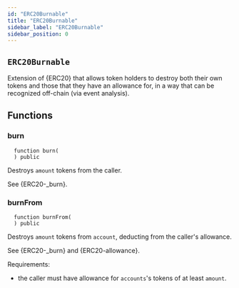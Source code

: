 ```yaml
---
id: "ERC20Burnable"
title: "ERC20Burnable"
sidebar_label: "ERC20Burnable"
sidebar_position: 0
---
```

[AppFacet]: ../../../../../AppFacet.md#AppFacet
[AppFacet-onlyApp--]: ../../../../../AppFacet.md#AppFacet-onlyApp--
[AppFacet-getSuperpro--]: ../../../../../AppFacet.md#AppFacet-getSuperpro--
[AppFacet-getToken--]: ../../../../../AppFacet.md#AppFacet-getToken--
[AppFacet-getStaking--]: ../../../../../AppFacet.md#AppFacet-getStaking--
[AppFacet-getProviders--]: ../../../../../AppFacet.md#AppFacet-getProviders--
[AppFacet-getProvidersOffers--]: ../../../../../AppFacet.md#AppFacet-getProvidersOffers--
[AppFacet-getOffers--]: ../../../../../AppFacet.md#AppFacet-getOffers--
[AppFacet-getOrders--]: ../../../../../AppFacet.md#AppFacet-getOrders--
[Marks]: ../../../../../Marks.md#Marks
[Marks-getProviderMarks-address-]: ../../../../../Marks.md#Marks-getProviderMarks-address-
[Marks-getOrderMark-uint256-]: ../../../../../Marks.md#Marks-getOrderMark-uint256-
[Marks-setOrderMark-uint256-enum-Mark-]: ../../../../../Marks.md#Marks-setOrderMark-uint256-enum-Mark-
[Offers]: ../../../../../Offers.md#Offers
[Offers-onlyProviderActionAccount-uint256-]: ../../../../../Offers.md#Offers-onlyProviderActionAccount-uint256-
[Offers-notBlocked-uint256-]: ../../../../../Offers.md#Offers-notBlocked-uint256-
[Offers-isOfferEnabled-uint256-]: ../../../../../Offers.md#Offers-isOfferEnabled-uint256-
[Offers-isOfferCancelable-uint256-]: ../../../../../Offers.md#Offers-isOfferCancelable-uint256-
[Offers-isOfferAllowedForConsumer-uint256-address-]: ../../../../../Offers.md#Offers-isOfferAllowedForConsumer-uint256-address-
[Offers-isOfferRestrictionsPermitOtherOffer-uint256-uint256-]: ../../../../../Offers.md#Offers-isOfferRestrictionsPermitOtherOffer-uint256-uint256-
[Offers-isOfferRestrictedByOfferType-uint256-enum-OfferType-]: ../../../../../Offers.md#Offers-isOfferRestrictedByOfferType-uint256-enum-OfferType-
[Offers-getOffersCount--]: ../../../../../Offers.md#Offers-getOffersCount--
[Offers-getOfferType-uint256-]: ../../../../../Offers.md#Offers-getOfferType-uint256-
[Offers-getOfferGroup-uint256-]: ../../../../../Offers.md#Offers-getOfferGroup-uint256-
[Offers-getOfferOrigins-uint256-]: ../../../../../Offers.md#Offers-getOfferOrigins-uint256-
[Offers-getOfferProviderAuthority-uint256-]: ../../../../../Offers.md#Offers-getOfferProviderAuthority-uint256-
[Offers-getOfferDisabledAfter-uint256-]: ../../../../../Offers.md#Offers-getOfferDisabledAfter-uint256-
[Offers-getOfferHoldDeposit-uint256-]: ../../../../../Offers.md#Offers-getOfferHoldDeposit-uint256-
[Offers-getOfferClosingPrice-uint256-uint256-uint256-]: ../../../../../Offers.md#Offers-getOfferClosingPrice-uint256-uint256-uint256-
[Offers-getTeeOfferLastTcbReward-uint256-]: ../../../../../Offers.md#Offers-getTeeOfferLastTcbReward-uint256-
[Offers-getTeeOfferViolationRate-uint256-]: ../../../../../Offers.md#Offers-getTeeOfferViolationRate-uint256-
[Offers-getValueOffer-uint256-]: ../../../../../Offers.md#Offers-getValueOffer-uint256-
[Offers-getTeeOffer-uint256-]: ../../../../../Offers.md#Offers-getTeeOffer-uint256-
[Offers-setOfferName-uint256-string-]: ../../../../../Offers.md#Offers-setOfferName-uint256-string-
[Offers-setOfferPublicKey-uint256-string-]: ../../../../../Offers.md#Offers-setOfferPublicKey-uint256-string-
[Offers-setOfferDescription-uint256-string-]: ../../../../../Offers.md#Offers-setOfferDescription-uint256-string-
[Offers-setTeeOfferTlb-uint256-string-]: ../../../../../Offers.md#Offers-setTeeOfferTlb-uint256-string-
[Offers-createValueOffer-address-struct-ValueOfferInfo-bytes32-]: ../../../../../Offers.md#Offers-createValueOffer-address-struct-ValueOfferInfo-bytes32-
[Offers-createTeeOffer-address-struct-TeeOfferInfo-bytes32-]: ../../../../../Offers.md#Offers-createTeeOffer-address-struct-TeeOfferInfo-bytes32-
[Offers-enableOffer-uint256-]: ../../../../../Offers.md#Offers-enableOffer-uint256-
[Offers-disableOffer-uint256-]: ../../../../../Offers.md#Offers-disableOffer-uint256-
[Offers-incrTeeOfferViolationRate-uint256-]: ../../../../../Offers.md#Offers-incrTeeOfferViolationRate-uint256-
[Offers-OfferCreated-address-bytes32-uint256-]: ../../../../../Offers.md#Offers-OfferCreated-address-bytes32-uint256-
[Offers-TeeOfferCreated-address-bytes32-uint256-]: ../../../../../Offers.md#Offers-TeeOfferCreated-address-bytes32-uint256-
[Offers-OfferEnabled-address-uint256-enum-OfferType-]: ../../../../../Offers.md#Offers-OfferEnabled-address-uint256-enum-OfferType-
[Offers-OfferDisabled-address-uint256-enum-OfferType-]: ../../../../../Offers.md#Offers-OfferDisabled-address-uint256-enum-OfferType-
[Offers-TeeOfferViolationRateChanged-address-uint256-uint256-]: ../../../../../Offers.md#Offers-TeeOfferViolationRateChanged-address-uint256-uint256-
[Orders]: ../../../../../Orders.md#Orders
[Orders-onlyProviderActionAccount-uint256-]: ../../../../../Orders.md#Orders-onlyProviderActionAccount-uint256-
[Orders-onlyConsumer-uint256-]: ../../../../../Orders.md#Orders-onlyConsumer-uint256-
[Orders-isOrderValid-uint256-]: ../../../../../Orders.md#Orders-isOrderValid-uint256-
[Orders-isOrderStarted-uint256-]: ../../../../../Orders.md#Orders-isOrderStarted-uint256-
[Orders-isOrderCompleted-uint256-]: ../../../../../Orders.md#Orders-isOrderCompleted-uint256-
[Orders-getOrdersCount--]: ../../../../../Orders.md#Orders-getOrdersCount--
[Orders-getOrderHoldDeposit-uint256-]: ../../../../../Orders.md#Orders-getOrderHoldDeposit-uint256-
[Orders-getOrderPrice-uint256-]: ../../../../../Orders.md#Orders-getOrderPrice-uint256-
[Orders-getOrderOrigins-uint256-]: ../../../../../Orders.md#Orders-getOrderOrigins-uint256-
[Orders-getOrderProfitWithdrawn-uint256-]: ../../../../../Orders.md#Orders-getOrderProfitWithdrawn-uint256-
[Orders-getOrderChangeWithdrawn-uint256-]: ../../../../../Orders.md#Orders-getOrderChangeWithdrawn-uint256-
[Orders-getOrderParentOrder-uint256-]: ../../../../../Orders.md#Orders-getOrderParentOrder-uint256-
[Orders-getOrder-uint256-]: ../../../../../Orders.md#Orders-getOrder-uint256-
[Orders-getOrderSubOrders-uint256-]: ../../../../../Orders.md#Orders-getOrderSubOrders-uint256-
[Orders-getAwaitingPayment-uint256-]: ../../../../../Orders.md#Orders-getAwaitingPayment-uint256-
[Orders-getDepositSpent-uint256-]: ../../../../../Orders.md#Orders-getDepositSpent-uint256-
[Orders-setAwaitingPayment-uint256-bool-]: ../../../../../Orders.md#Orders-setAwaitingPayment-uint256-bool-
[Orders-setDepositSpent-uint256-uint256-]: ../../../../../Orders.md#Orders-setDepositSpent-uint256-uint256-
[Orders-createOrder-struct-OrderInfo-uint256-bool-bytes32-]: ../../../../../Orders.md#Orders-createOrder-struct-OrderInfo-uint256-bool-bytes32-
[Orders-startOrder-uint256-]: ../../../../../Orders.md#Orders-startOrder-uint256-
[Orders-completeOrder-uint256-enum-OrderStatus-string-]: ../../../../../Orders.md#Orders-completeOrder-uint256-enum-OrderStatus-string-
[Orders-updateOrderPrice-uint256-uint256-]: ../../../../../Orders.md#Orders-updateOrderPrice-uint256-uint256-
[Orders-processOrder-uint256-]: ../../../../../Orders.md#Orders-processOrder-uint256-
[Orders-updateOrderResult-uint256-string-]: ../../../../../Orders.md#Orders-updateOrderResult-uint256-string-
[Orders-cancelOrder-uint256-]: ../../../../../Orders.md#Orders-cancelOrder-uint256-
[Orders-createSubOrder-uint256-struct-OrderInfo-struct-SubOrderParams-]: ../../../../../Orders.md#Orders-createSubOrder-uint256-struct-OrderInfo-struct-SubOrderParams-
[Orders-refillOrder-uint256-uint256-]: ../../../../../Orders.md#Orders-refillOrder-uint256-uint256-
[Orders-withdrawChange-uint256-]: ../../../../../Orders.md#Orders-withdrawChange-uint256-
[Orders-withdrawProfit-uint256-]: ../../../../../Orders.md#Orders-withdrawProfit-uint256-
[Orders-OrderCreated-address-bytes32-uint256-uint256-]: ../../../../../Orders.md#Orders-OrderCreated-address-bytes32-uint256-uint256-
[Orders-OrderStatusUpdated-uint256-enum-OrderStatus-]: ../../../../../Orders.md#Orders-OrderStatusUpdated-uint256-enum-OrderStatus-
[Orders-OrderPriceUpdated-uint256-uint256-]: ../../../../../Orders.md#Orders-OrderPriceUpdated-uint256-uint256-
[Orders-SubOrderCreated-address-bytes32-uint256-uint256-uint256-]: ../../../../../Orders.md#Orders-SubOrderCreated-address-bytes32-uint256-uint256-uint256-
[Orders-OrderStarted-address-uint256-]: ../../../../../Orders.md#Orders-OrderStarted-address-uint256-
[Orders-OrderDepositRefilled-address-uint256-uint256-]: ../../../../../Orders.md#Orders-OrderDepositRefilled-address-uint256-uint256-
[Orders-OrderChangedWithdrawn-address-uint256-uint256-]: ../../../../../Orders.md#Orders-OrderChangedWithdrawn-address-uint256-uint256-
[Orders-OrderProfitWithdrawn-address-uint256-uint256-]: ../../../../../Orders.md#Orders-OrderProfitWithdrawn-address-uint256-uint256-
[Orders-OrderAwaitingPaymentChanged-address-uint256-bool-]: ../../../../../Orders.md#Orders-OrderAwaitingPaymentChanged-address-uint256-bool-
[Orders-OrderEncryptedResultUpdated-address-uint256-string-]: ../../../../../Orders.md#Orders-OrderEncryptedResultUpdated-address-uint256-string-
[Orders-OrderDepositSpentChanged-address-uint256-uint256-]: ../../../../../Orders.md#Orders-OrderDepositSpentChanged-address-uint256-uint256-
[Providers]: ../../../../../Providers.md#Providers
[Providers-onlyRegistered--]: ../../../../../Providers.md#Providers-onlyRegistered--
[Providers-onlyNotRegistered--]: ../../../../../Providers.md#Providers-onlyNotRegistered--
[Providers-_providerPointer-address-]: ../../../../../Providers.md#Providers-_providerPointer-address-
[Providers-isProviderRegistered-address-]: ../../../../../Providers.md#Providers-isProviderRegistered-address-
[Providers-getProvidersCount--]: ../../../../../Providers.md#Providers-getProvidersCount--
[Providers-getProviderActionAccount-address-]: ../../../../../Providers.md#Providers-getProviderActionAccount-address-
[Providers-getProviderTokenReceiver-address-]: ../../../../../Providers.md#Providers-getProviderTokenReceiver-address-
[Providers-getProviderInfo-address-]: ../../../../../Providers.md#Providers-getProviderInfo-address-
[Providers-getProviderOrigins-address-]: ../../../../../Providers.md#Providers-getProviderOrigins-address-
[Providers-getProviderViolationRate-address-]: ../../../../../Providers.md#Providers-getProviderViolationRate-address-
[Providers-getProviderSecurityDeposit-address-]: ../../../../../Providers.md#Providers-getProviderSecurityDeposit-address-
[Providers-getProvidersAuths--]: ../../../../../Providers.md#Providers-getProvidersAuths--
[Providers-registerProvider-struct-ProviderInfo-]: ../../../../../Providers.md#Providers-registerProvider-struct-ProviderInfo-
[Providers-modifyProvider-struct-ProviderInfo-]: ../../../../../Providers.md#Providers-modifyProvider-struct-ProviderInfo-
[Providers-refillProviderSecurityDepo-uint256-]: ../../../../../Providers.md#Providers-refillProviderSecurityDepo-uint256-
[Providers-returnProviderSecurityDepo-uint256-]: ../../../../../Providers.md#Providers-returnProviderSecurityDepo-uint256-
[Providers-incrProviderViolationRate-address-]: ../../../../../Providers.md#Providers-incrProviderViolationRate-address-
[Providers-chargePenalty-uint256-uint256-]: ../../../../../Providers.md#Providers-chargePenalty-uint256-uint256-
[Providers-ProviderRegistered-address-]: ../../../../../Providers.md#Providers-ProviderRegistered-address-
[Providers-ProviderModified-address-]: ../../../../../Providers.md#Providers-ProviderModified-address-
[Providers-ProviderViolationRateIncremented-address-uint256-]: ../../../../../Providers.md#Providers-ProviderViolationRateIncremented-address-uint256-
[Providers-ProviderSecurityDepoRefilled-address-uint256-]: ../../../../../Providers.md#Providers-ProviderSecurityDepoRefilled-address-uint256-
[Providers-ProviderSecurityDepoUnlocked-address-uint256-]: ../../../../../Providers.md#Providers-ProviderSecurityDepoUnlocked-address-uint256-
[Providers-ProviderPenalty-address-uint256-]: ../../../../../Providers.md#Providers-ProviderPenalty-address-uint256-
[ProvidersOffers]: ../../../../../ProvidersOffers.md#ProvidersOffers
[ProvidersOffers-_pointer-address-]: ../../../../../ProvidersOffers.md#ProvidersOffers-_pointer-address-
[ProvidersOffers-isProviderHasEnabledOffers-address-]: ../../../../../ProvidersOffers.md#ProvidersOffers-isProviderHasEnabledOffers-address-
[ProvidersOffers-isProviderHasEnoughSecurityDeposit-address-]: ../../../../../ProvidersOffers.md#ProvidersOffers-isProviderHasEnoughSecurityDeposit-address-
[ProvidersOffers-getProviderOffersState-address-]: ../../../../../ProvidersOffers.md#ProvidersOffers-getProviderOffersState-address-
[ProvidersOffers-getProviderRequiredSecDepo-address-uint256-]: ../../../../../ProvidersOffers.md#ProvidersOffers-getProviderRequiredSecDepo-address-uint256-
[ProvidersOffers-getProviderRecentlyEnabledValueOffersCount-address-]: ../../../../../ProvidersOffers.md#ProvidersOffers-getProviderRecentlyEnabledValueOffersCount-address-
[ProvidersOffers-getProviderRecentlyEnabledTeeOffersCount-address-]: ../../../../../ProvidersOffers.md#ProvidersOffers-getProviderRecentlyEnabledTeeOffersCount-address-
[ProvidersOffers-getProviderValueOffers-address-]: ../../../../../ProvidersOffers.md#ProvidersOffers-getProviderValueOffers-address-
[ProvidersOffers-getProviderTeeOffers-address-]: ../../../../../ProvidersOffers.md#ProvidersOffers-getProviderTeeOffers-address-
[ProvidersOffers-gcProviderOffers-address-]: ../../../../../ProvidersOffers.md#ProvidersOffers-gcProviderOffers-address-
[ProvidersOffers-addProviderOffer-address-uint256-enum-OfferType-]: ../../../../../ProvidersOffers.md#ProvidersOffers-addProviderOffer-address-uint256-enum-OfferType-
[ProvidersOffers-setProviderOfferState-address-uint256-enum-OfferType-bool-uint256-]: ../../../../../ProvidersOffers.md#ProvidersOffers-setProviderOfferState-address-uint256-enum-OfferType-bool-uint256-
[Staking]: ../../../../../Staking.md#Staking
[Staking-getStakeInfo-address-]: ../../../../../Staking.md#Staking-getStakeInfo-address-
[Staking-getLockedTokensInfo-address-]: ../../../../../Staking.md#Staking-getLockedTokensInfo-address-
[Staking-stake-uint256-]: ../../../../../Staking.md#Staking-stake-uint256-
[Staking-stakeFor-address-uint256-]: ../../../../../Staking.md#Staking-stakeFor-address-uint256-
[Staking-unstake-uint256-]: ../../../../../Staking.md#Staking-unstake-uint256-
[Staking-lockTokens-address-uint256-uint256-]: ../../../../../Staking.md#Staking-lockTokens-address-uint256-uint256-
[Staking-unlockTokens-address-uint256-]: ../../../../../Staking.md#Staking-unlockTokens-address-uint256-
[Staking-confiscateTokensFrom-address-uint256-]: ../../../../../Staking.md#Staking-confiscateTokensFrom-address-uint256-
[Staking-TokensStaked-address-uint256-uint256-]: ../../../../../Staking.md#Staking-TokensStaked-address-uint256-uint256-
[Staking-TokensUnstaked-address-uint256-uint256-]: ../../../../../Staking.md#Staking-TokensUnstaked-address-uint256-uint256-
[Staking-TokensLocked-address-uint256-uint256-]: ../../../../../Staking.md#Staking-TokensLocked-address-uint256-uint256-
[Staking-TokensUnlocked-address-uint256-uint256-]: ../../../../../Staking.md#Staking-TokensUnlocked-address-uint256-uint256-
[Superpro]: ../../../../../Superpro.md#Superpro
[Superpro-onlyAdmin--]: ../../../../../Superpro.md#Superpro-onlyAdmin--
[Superpro-SUPERPRO_STORAGE_CONFIG-bytes32]: ../../../../../Superpro.md#Superpro-SUPERPRO_STORAGE_CONFIG-bytes32
[Superpro-getConfigStorage--]: ../../../../../Superpro.md#Superpro-getConfigStorage--
[Superpro-getVersion--]: ../../../../../Superpro.md#Superpro-getVersion--
[Superpro-getToken--]: ../../../../../Superpro.md#Superpro-getToken--
[Superpro-getConfigParam-enum-ParamName-]: ../../../../../Superpro.md#Superpro-getConfigParam-enum-ParamName-
[Superpro-setVersion-string-]: ../../../../../Superpro.md#Superpro-setVersion-string-
[Superpro-setConfigParam-enum-ParamName-uint256-]: ../../../../../Superpro.md#Superpro-setConfigParam-enum-ParamName-uint256-
[Superpro-setConfigParams-struct-SuperproParams-]: ../../../../../Superpro.md#Superpro-setConfigParams-struct-SuperproParams-
[Superpro-ConfigStorage]: ../../../../../Superpro.md#Superpro-ConfigStorage
[Diamond]: ../../../../../diamond/Diamond.md#Diamond
[Diamond-constructor-address-address-]: ../../../../../diamond/Diamond.md#Diamond-constructor-address-address-
[Diamond-fallback--]: ../../../../../diamond/Diamond.md#Diamond-fallback--
[Diamond-receive--]: ../../../../../diamond/Diamond.md#Diamond-receive--
[DiamondCutFacet]: ../../../../../diamond/facets/DiamondCutFacet.md#DiamondCutFacet
[DiamondCutFacet-diamondCut-struct-IDiamondCut-FacetCut---address-bytes-]: ../../../../../diamond/facets/DiamondCutFacet.md#DiamondCutFacet-diamondCut-struct-IDiamondCut-FacetCut---address-bytes-
[DiamondLoupeFacet]: ../../../../../diamond/facets/DiamondLoupeFacet.md#DiamondLoupeFacet
[DiamondLoupeFacet-facets--]: ../../../../../diamond/facets/DiamondLoupeFacet.md#DiamondLoupeFacet-facets--
[DiamondLoupeFacet-facetFunctionSelectors-address-]: ../../../../../diamond/facets/DiamondLoupeFacet.md#DiamondLoupeFacet-facetFunctionSelectors-address-
[DiamondLoupeFacet-facetAddresses--]: ../../../../../diamond/facets/DiamondLoupeFacet.md#DiamondLoupeFacet-facetAddresses--
[DiamondLoupeFacet-facetAddress-bytes4-]: ../../../../../diamond/facets/DiamondLoupeFacet.md#DiamondLoupeFacet-facetAddress-bytes4-
[DiamondLoupeFacet-supportsInterface-bytes4-]: ../../../../../diamond/facets/DiamondLoupeFacet.md#DiamondLoupeFacet-supportsInterface-bytes4-
[OwnershipFacet]: ../../../../../diamond/facets/OwnershipFacet.md#OwnershipFacet
[OwnershipFacet-transferOwnership-address-]: ../../../../../diamond/facets/OwnershipFacet.md#OwnershipFacet-transferOwnership-address-
[OwnershipFacet-owner--]: ../../../../../diamond/facets/OwnershipFacet.md#OwnershipFacet-owner--
[IDiamondCut]: ../../../../../diamond/interfaces/IDiamondCut.md#IDiamondCut
[IDiamondCut-diamondCut-struct-IDiamondCut-FacetCut---address-bytes-]: ../../../../../diamond/interfaces/IDiamondCut.md#IDiamondCut-diamondCut-struct-IDiamondCut-FacetCut---address-bytes-
[IDiamondCut-DiamondCut-struct-IDiamondCut-FacetCut---address-bytes-]: ../../../../../diamond/interfaces/IDiamondCut.md#IDiamondCut-DiamondCut-struct-IDiamondCut-FacetCut---address-bytes-
[IDiamondCut-FacetCut]: ../../../../../diamond/interfaces/IDiamondCut.md#IDiamondCut-FacetCut
[IDiamondCut-FacetCutAction]: ../../../../../diamond/interfaces/IDiamondCut.md#IDiamondCut-FacetCutAction
[IDiamondLoupe]: ../../../../../diamond/interfaces/IDiamondLoupe.md#IDiamondLoupe
[IDiamondLoupe-facets--]: ../../../../../diamond/interfaces/IDiamondLoupe.md#IDiamondLoupe-facets--
[IDiamondLoupe-facetFunctionSelectors-address-]: ../../../../../diamond/interfaces/IDiamondLoupe.md#IDiamondLoupe-facetFunctionSelectors-address-
[IDiamondLoupe-facetAddresses--]: ../../../../../diamond/interfaces/IDiamondLoupe.md#IDiamondLoupe-facetAddresses--
[IDiamondLoupe-facetAddress-bytes4-]: ../../../../../diamond/interfaces/IDiamondLoupe.md#IDiamondLoupe-facetAddress-bytes4-
[IDiamondLoupe-Facet]: ../../../../../diamond/interfaces/IDiamondLoupe.md#IDiamondLoupe-Facet
[IERC165]: ../../../../../diamond/interfaces/IERC165.md#IERC165
[IERC165-supportsInterface-bytes4-]: ../../../../../diamond/interfaces/IERC165.md#IERC165-supportsInterface-bytes4-
[IERC173]: ../../../../../diamond/interfaces/IERC173.md#IERC173
[IERC173-owner--]: ../../../../../diamond/interfaces/IERC173.md#IERC173-owner--
[IERC173-transferOwnership-address-]: ../../../../../diamond/interfaces/IERC173.md#IERC173-transferOwnership-address-
[IERC173-OwnershipTransferred-address-address-]: ../../../../../diamond/interfaces/IERC173.md#IERC173-OwnershipTransferred-address-address-
[LibDiamond]: ../../../../../diamond/libraries/LibDiamond.md#LibDiamond
[LibDiamond-DIAMOND_STORAGE_POSITION-bytes32]: ../../../../../diamond/libraries/LibDiamond.md#LibDiamond-DIAMOND_STORAGE_POSITION-bytes32
[LibDiamond-diamondStorage--]: ../../../../../diamond/libraries/LibDiamond.md#LibDiamond-diamondStorage--
[LibDiamond-setContractOwner-address-]: ../../../../../diamond/libraries/LibDiamond.md#LibDiamond-setContractOwner-address-
[LibDiamond-contractOwner--]: ../../../../../diamond/libraries/LibDiamond.md#LibDiamond-contractOwner--
[LibDiamond-enforceIsContractOwner--]: ../../../../../diamond/libraries/LibDiamond.md#LibDiamond-enforceIsContractOwner--
[LibDiamond-diamondCut-struct-IDiamondCut-FacetCut---address-bytes-]: ../../../../../diamond/libraries/LibDiamond.md#LibDiamond-diamondCut-struct-IDiamondCut-FacetCut---address-bytes-
[LibDiamond-addFunctions-address-bytes4---]: ../../../../../diamond/libraries/LibDiamond.md#LibDiamond-addFunctions-address-bytes4---
[LibDiamond-replaceFunctions-address-bytes4---]: ../../../../../diamond/libraries/LibDiamond.md#LibDiamond-replaceFunctions-address-bytes4---
[LibDiamond-removeFunctions-address-bytes4---]: ../../../../../diamond/libraries/LibDiamond.md#LibDiamond-removeFunctions-address-bytes4---
[LibDiamond-addFacet-struct-LibDiamond-DiamondStorage-address-]: ../../../../../diamond/libraries/LibDiamond.md#LibDiamond-addFacet-struct-LibDiamond-DiamondStorage-address-
[LibDiamond-addFunction-struct-LibDiamond-DiamondStorage-bytes4-uint96-address-]: ../../../../../diamond/libraries/LibDiamond.md#LibDiamond-addFunction-struct-LibDiamond-DiamondStorage-bytes4-uint96-address-
[LibDiamond-removeFunction-struct-LibDiamond-DiamondStorage-address-bytes4-]: ../../../../../diamond/libraries/LibDiamond.md#LibDiamond-removeFunction-struct-LibDiamond-DiamondStorage-address-bytes4-
[LibDiamond-initializeDiamondCut-address-bytes-]: ../../../../../diamond/libraries/LibDiamond.md#LibDiamond-initializeDiamondCut-address-bytes-
[LibDiamond-enforceHasContractCode-address-string-]: ../../../../../diamond/libraries/LibDiamond.md#LibDiamond-enforceHasContractCode-address-string-
[LibDiamond-OwnershipTransferred-address-address-]: ../../../../../diamond/libraries/LibDiamond.md#LibDiamond-OwnershipTransferred-address-address-
[LibDiamond-DiamondCut-struct-IDiamondCut-FacetCut---address-bytes-]: ../../../../../diamond/libraries/LibDiamond.md#LibDiamond-DiamondCut-struct-IDiamondCut-FacetCut---address-bytes-
[LibDiamond-FacetAddressAndPosition]: ../../../../../diamond/libraries/LibDiamond.md#LibDiamond-FacetAddressAndPosition
[LibDiamond-FacetFunctionSelectors]: ../../../../../diamond/libraries/LibDiamond.md#LibDiamond-FacetFunctionSelectors
[LibDiamond-DiamondStorage]: ../../../../../diamond/libraries/LibDiamond.md#LibDiamond-DiamondStorage
[DiamondInit]: ../../../../../diamond/upgradeInitializers/DiamondInit.md#DiamondInit
[DiamondInit-init--]: ../../../../../diamond/upgradeInitializers/DiamondInit.md#DiamondInit-init--
[IOffers]: ../../../../../interfaces/IOffers.md#IOffers
[IOffers-isOfferEnabled-uint256-]: ../../../../../interfaces/IOffers.md#IOffers-isOfferEnabled-uint256-
[IOffers-isOfferCancelable-uint256-]: ../../../../../interfaces/IOffers.md#IOffers-isOfferCancelable-uint256-
[IOffers-isOfferAllowedForConsumer-uint256-address-]: ../../../../../interfaces/IOffers.md#IOffers-isOfferAllowedForConsumer-uint256-address-
[IOffers-isOfferRestrictedByOfferType-uint256-enum-OfferType-]: ../../../../../interfaces/IOffers.md#IOffers-isOfferRestrictedByOfferType-uint256-enum-OfferType-
[IOffers-isOfferRestrictionsPermitOtherOffer-uint256-uint256-]: ../../../../../interfaces/IOffers.md#IOffers-isOfferRestrictionsPermitOtherOffer-uint256-uint256-
[IOffers-isProviderHasEnabledOffers-address-]: ../../../../../interfaces/IOffers.md#IOffers-isProviderHasEnabledOffers-address-
[IOffers-getProviderRequiredSecDepo-address-uint256-]: ../../../../../interfaces/IOffers.md#IOffers-getProviderRequiredSecDepo-address-uint256-
[IOffers-getOfferType-uint256-]: ../../../../../interfaces/IOffers.md#IOffers-getOfferType-uint256-
[IOffers-getOfferGroup-uint256-]: ../../../../../interfaces/IOffers.md#IOffers-getOfferGroup-uint256-
[IOffers-getOfferProviderAuthority-uint256-]: ../../../../../interfaces/IOffers.md#IOffers-getOfferProviderAuthority-uint256-
[IOffers-getOfferDisabledAfter-uint256-]: ../../../../../interfaces/IOffers.md#IOffers-getOfferDisabledAfter-uint256-
[IOffers-getOfferHoldDeposit-uint256-]: ../../../../../interfaces/IOffers.md#IOffers-getOfferHoldDeposit-uint256-
[IOffers-getOfferClosingPrice-uint256-uint256-uint256-]: ../../../../../interfaces/IOffers.md#IOffers-getOfferClosingPrice-uint256-uint256-uint256-
[IOffers-gcProviderOffers-address-]: ../../../../../interfaces/IOffers.md#IOffers-gcProviderOffers-address-
[IOffers-addProviderOffer-address-uint256-enum-OfferType-]: ../../../../../interfaces/IOffers.md#IOffers-addProviderOffer-address-uint256-enum-OfferType-
[IOffers-setProviderOfferState-address-uint256-enum-OfferType-bool-uint256-]: ../../../../../interfaces/IOffers.md#IOffers-setProviderOfferState-address-uint256-enum-OfferType-bool-uint256-
[IOrders]: ../../../../../interfaces/IOrders.md#IOrders
[IOrders-getOrder-uint256-]: ../../../../../interfaces/IOrders.md#IOrders-getOrder-uint256-
[IProviders]: ../../../../../interfaces/IProviders.md#IProviders
[IProviders-isProviderRegistered-address-]: ../../../../../interfaces/IProviders.md#IProviders-isProviderRegistered-address-
[IProviders-getProviderActionAccount-address-]: ../../../../../interfaces/IProviders.md#IProviders-getProviderActionAccount-address-
[IProviders-getProviderTokenReceiver-address-]: ../../../../../interfaces/IProviders.md#IProviders-getProviderTokenReceiver-address-
[IProviders-getProviderSecurityDeposit-address-]: ../../../../../interfaces/IProviders.md#IProviders-getProviderSecurityDeposit-address-
[IProviders-getProviderRequiredSecDepo-address-uint256-]: ../../../../../interfaces/IProviders.md#IProviders-getProviderRequiredSecDepo-address-uint256-
[IProvidersOffers]: ../../../../../interfaces/IProvidersOffers.md#IProvidersOffers
[IProvidersOffers-isProviderHasEnoughSecurityDeposit-address-]: ../../../../../interfaces/IProvidersOffers.md#IProvidersOffers-isProviderHasEnoughSecurityDeposit-address-
[IStaking]: ../../../../../interfaces/IStaking.md#IStaking
[IStaking-stake-uint256-]: ../../../../../interfaces/IStaking.md#IStaking-stake-uint256-
[IStaking-stakeFor-address-uint256-]: ../../../../../interfaces/IStaking.md#IStaking-stakeFor-address-uint256-
[IStaking-unstake-uint256-]: ../../../../../interfaces/IStaking.md#IStaking-unstake-uint256-
[IStaking-lockTokens-address-uint256-uint256-]: ../../../../../interfaces/IStaking.md#IStaking-lockTokens-address-uint256-uint256-
[IStaking-unlockTokens-address-uint256-]: ../../../../../interfaces/IStaking.md#IStaking-unlockTokens-address-uint256-
[IStaking-confiscateTokensFrom-address-uint256-]: ../../../../../interfaces/IStaking.md#IStaking-confiscateTokensFrom-address-uint256-
[IStaking-getStakeInfo-address-]: ../../../../../interfaces/IStaking.md#IStaking-getStakeInfo-address-
[IStaking-getLockedTokensInfo-address-]: ../../../../../interfaces/IStaking.md#IStaking-getLockedTokensInfo-address-
[ISuperpro]: ../../../../../interfaces/ISuperpro.md#ISuperpro
[ISuperpro-owner--]: ../../../../../interfaces/ISuperpro.md#ISuperpro-owner--
[ISuperpro-getToken--]: ../../../../../interfaces/ISuperpro.md#ISuperpro-getToken--
[ISuperpro-getConfigParam-enum-ParamName-]: ../../../../../interfaces/ISuperpro.md#ISuperpro-getConfigParam-enum-ParamName-
[ISuperproToken]: ../../../../../interfaces/ISuperproToken.md#ISuperproToken
[ISuperproToken-mint-address-uint256-]: ../../../../../interfaces/ISuperproToken.md#ISuperproToken-mint-address-uint256-
[ISuperproToken-transfer-address-uint256-]: ../../../../../interfaces/ISuperproToken.md#ISuperproToken-transfer-address-uint256-
[ISuperproToken-transferFrom-address-address-uint256-]: ../../../../../interfaces/ISuperproToken.md#ISuperproToken-transferFrom-address-address-uint256-
[ISuperproToken-allowance-address-address-]: ../../../../../interfaces/ISuperproToken.md#ISuperproToken-allowance-address-address-
[ISuperproToken-approve-address-uint256-]: ../../../../../interfaces/ISuperproToken.md#ISuperproToken-approve-address-uint256-
[ISuperproToken-burnFrom-address-uint256-]: ../../../../../interfaces/ISuperproToken.md#ISuperproToken-burnFrom-address-uint256-
[OriginsHelper]: ../../../../../libs/OriginsHelper.md#OriginsHelper
[OriginsHelper-init-struct-Origins-]: ../../../../../libs/OriginsHelper.md#OriginsHelper-init-struct-Origins-
[OriginsHelper-update-struct-Origins-]: ../../../../../libs/OriginsHelper.md#OriginsHelper-update-struct-Origins-
[ProviderHelper]: ../../../../../libs/ProviderHelper.md#ProviderHelper
[ProviderHelper-clear-struct-OffersSet-contract-IOffers-]: ../../../../../libs/ProviderHelper.md#ProviderHelper-clear-struct-OffersSet-contract-IOffers-
[ProviderHelper-updDisableAfter-uint256---contract-IOffers-]: ../../../../../libs/ProviderHelper.md#ProviderHelper-updDisableAfter-uint256---contract-IOffers-
[ProviderHelper-offerTumbler-struct-ProviderOffersData-bool-bool-]: ../../../../../libs/ProviderHelper.md#ProviderHelper-offerTumbler-struct-ProviderOffersData-bool-bool-
[ProviderHelper-addDelayDisable-struct-ProviderOffersData-bool-uint256-]: ../../../../../libs/ProviderHelper.md#ProviderHelper-addDelayDisable-struct-ProviderOffersData-bool-uint256-
[ProviderHelper-addOffer-struct-ProviderOffersData-bool-uint256-]: ../../../../../libs/ProviderHelper.md#ProviderHelper-addOffer-struct-ProviderOffersData-bool-uint256-
[Set]: ../../../../../libs/Set.md#Set
[Set-isEmpty-struct-AddressHashSet-]: ../../../../../libs/Set.md#Set-isEmpty-struct-AddressHashSet-
[Set-add-struct-AddressHashSet-address-]: ../../../../../libs/Set.md#Set-add-struct-AddressHashSet-address-
[Set-isExists-struct-AddressHashSet-address-]: ../../../../../libs/Set.md#Set-isExists-struct-AddressHashSet-address-
[Set-remove-struct-AddressHashSet-address-]: ../../../../../libs/Set.md#Set-remove-struct-AddressHashSet-address-
[Setn]: ../../../../../libs/Setn.md#Setn
[Setn-isEmpty-struct-OffersSet-]: ../../../../../libs/Setn.md#Setn-isEmpty-struct-OffersSet-
[Setn-add-struct-OffersSet-uint256-]: ../../../../../libs/Setn.md#Setn-add-struct-OffersSet-uint256-
[Setn-isExists-struct-OffersSet-uint256-]: ../../../../../libs/Setn.md#Setn-isExists-struct-OffersSet-uint256-
[Setn-remove-struct-OffersSet-uint256-]: ../../../../../libs/Setn.md#Setn-remove-struct-OffersSet-uint256-
[SuperproTokenMock]: ../../../../../mocks/SuperproTokenMock.md#SuperproTokenMock
[SuperproTokenMock-superpro-contract-ISuperpro]: ../../../../../mocks/SuperproTokenMock.md#SuperproTokenMock-superpro-contract-ISuperpro
[SuperproTokenMock-constructor-uint256-]: ../../../../../mocks/SuperproTokenMock.md#SuperproTokenMock-constructor-uint256-
[SuperproTokenMock-mint-address-uint256-]: ../../../../../mocks/SuperproTokenMock.md#SuperproTokenMock-mint-address-uint256-
[ERC20]: ../ERC20.md#ERC20
[ERC20-constructor-string-string-]: ../ERC20.md#ERC20-constructor-string-string-
[ERC20-name--]: ../ERC20.md#ERC20-name--
[ERC20-symbol--]: ../ERC20.md#ERC20-symbol--
[ERC20-decimals--]: ../ERC20.md#ERC20-decimals--
[ERC20-totalSupply--]: ../ERC20.md#ERC20-totalSupply--
[ERC20-balanceOf-address-]: ../ERC20.md#ERC20-balanceOf-address-
[ERC20-transfer-address-uint256-]: ../ERC20.md#ERC20-transfer-address-uint256-
[ERC20-allowance-address-address-]: ../ERC20.md#ERC20-allowance-address-address-
[ERC20-approve-address-uint256-]: ../ERC20.md#ERC20-approve-address-uint256-
[ERC20-transferFrom-address-address-uint256-]: ../ERC20.md#ERC20-transferFrom-address-address-uint256-
[ERC20-increaseAllowance-address-uint256-]: ../ERC20.md#ERC20-increaseAllowance-address-uint256-
[ERC20-decreaseAllowance-address-uint256-]: ../ERC20.md#ERC20-decreaseAllowance-address-uint256-
[ERC20-_transfer-address-address-uint256-]: ../ERC20.md#ERC20-_transfer-address-address-uint256-
[ERC20-_mint-address-uint256-]: ../ERC20.md#ERC20-_mint-address-uint256-
[ERC20-_burn-address-uint256-]: ../ERC20.md#ERC20-_burn-address-uint256-
[ERC20-_approve-address-address-uint256-]: ../ERC20.md#ERC20-_approve-address-address-uint256-
[ERC20-_spendAllowance-address-address-uint256-]: ../ERC20.md#ERC20-_spendAllowance-address-address-uint256-
[ERC20-_beforeTokenTransfer-address-address-uint256-]: ../ERC20.md#ERC20-_beforeTokenTransfer-address-address-uint256-
[ERC20-_afterTokenTransfer-address-address-uint256-]: ../ERC20.md#ERC20-_afterTokenTransfer-address-address-uint256-
[IERC20]: ../IERC20.md#IERC20
[IERC20-totalSupply--]: ../IERC20.md#IERC20-totalSupply--
[IERC20-balanceOf-address-]: ../IERC20.md#IERC20-balanceOf-address-
[IERC20-transfer-address-uint256-]: ../IERC20.md#IERC20-transfer-address-uint256-
[IERC20-allowance-address-address-]: ../IERC20.md#IERC20-allowance-address-address-
[IERC20-approve-address-uint256-]: ../IERC20.md#IERC20-approve-address-uint256-
[IERC20-transferFrom-address-address-uint256-]: ../IERC20.md#IERC20-transferFrom-address-address-uint256-
[IERC20-Transfer-address-address-uint256-]: ../IERC20.md#IERC20-Transfer-address-address-uint256-
[IERC20-Approval-address-address-uint256-]: ../IERC20.md#IERC20-Approval-address-address-uint256-
[ERC20Burnable]: #ERC20Burnable
[ERC20Burnable-burn-uint256-]: #ERC20Burnable-burn-uint256-
[ERC20Burnable-burnFrom-address-uint256-]: #ERC20Burnable-burnFrom-address-uint256-
[IERC20Metadata]: IERC20Metadata.md#IERC20Metadata
[IERC20Metadata-name--]: IERC20Metadata.md#IERC20Metadata-name--
[IERC20Metadata-symbol--]: IERC20Metadata.md#IERC20Metadata-symbol--
[IERC20Metadata-decimals--]: IERC20Metadata.md#IERC20Metadata-decimals--
[Context]: ../../../utils/Context.md#Context
[Context-_msgSender--]: ../../../utils/Context.md#Context-_msgSender--
[Context-_msgData--]: ../../../utils/Context.md#Context-_msgData--
[SafeMath]: ../../../utils/math/SafeMath.md#SafeMath
[SafeMath-tryAdd-uint256-uint256-]: ../../../utils/math/SafeMath.md#SafeMath-tryAdd-uint256-uint256-
[SafeMath-trySub-uint256-uint256-]: ../../../utils/math/SafeMath.md#SafeMath-trySub-uint256-uint256-
[SafeMath-tryMul-uint256-uint256-]: ../../../utils/math/SafeMath.md#SafeMath-tryMul-uint256-uint256-
[SafeMath-tryDiv-uint256-uint256-]: ../../../utils/math/SafeMath.md#SafeMath-tryDiv-uint256-uint256-
[SafeMath-tryMod-uint256-uint256-]: ../../../utils/math/SafeMath.md#SafeMath-tryMod-uint256-uint256-
[SafeMath-add-uint256-uint256-]: ../../../utils/math/SafeMath.md#SafeMath-add-uint256-uint256-
[SafeMath-sub-uint256-uint256-]: ../../../utils/math/SafeMath.md#SafeMath-sub-uint256-uint256-
[SafeMath-mul-uint256-uint256-]: ../../../utils/math/SafeMath.md#SafeMath-mul-uint256-uint256-
[SafeMath-div-uint256-uint256-]: ../../../utils/math/SafeMath.md#SafeMath-div-uint256-uint256-
[SafeMath-mod-uint256-uint256-]: ../../../utils/math/SafeMath.md#SafeMath-mod-uint256-uint256-
[SafeMath-sub-uint256-uint256-string-]: ../../../utils/math/SafeMath.md#SafeMath-sub-uint256-uint256-string-
[SafeMath-div-uint256-uint256-string-]: ../../../utils/math/SafeMath.md#SafeMath-div-uint256-uint256-string-
[SafeMath-mod-uint256-uint256-string-]: ../../../utils/math/SafeMath.md#SafeMath-mod-uint256-uint256-string-
[MarksStorageAccessor]: ../../../../../storages/MarksStorageAccessor.md#MarksStorageAccessor
[MarksStorageAccessor-MARKS_STORAGE_REGISTRY-bytes32]: ../../../../../storages/MarksStorageAccessor.md#MarksStorageAccessor-MARKS_STORAGE_REGISTRY-bytes32
[MarksStorageAccessor-getMarksStorage--]: ../../../../../storages/MarksStorageAccessor.md#MarksStorageAccessor-getMarksStorage--
[MarksStorageAccessor-ProviderMarksCount]: ../../../../../storages/MarksStorageAccessor.md#MarksStorageAccessor-ProviderMarksCount
[MarksStorageAccessor-MarksStorage]: ../../../../../storages/MarksStorageAccessor.md#MarksStorageAccessor-MarksStorage
[OffersStorageAccessor]: ../../../../../storages/OffersStorageAccessor.md#OffersStorageAccessor
[OffersStorageAccessor-OFFERS_STORAGE-bytes32]: ../../../../../storages/OffersStorageAccessor.md#OffersStorageAccessor-OFFERS_STORAGE-bytes32
[OffersStorageAccessor-getOffersStorage--]: ../../../../../storages/OffersStorageAccessor.md#OffersStorageAccessor-getOffersStorage--
[OffersStorageAccessor-Offer]: ../../../../../storages/OffersStorageAccessor.md#OffersStorageAccessor-Offer
[OffersStorageAccessor-ValueOffer]: ../../../../../storages/OffersStorageAccessor.md#OffersStorageAccessor-ValueOffer
[OffersStorageAccessor-TeeOffer]: ../../../../../storages/OffersStorageAccessor.md#OffersStorageAccessor-TeeOffer
[OffersStorageAccessor-OffersStorage]: ../../../../../storages/OffersStorageAccessor.md#OffersStorageAccessor-OffersStorage
[OrdersStorageAccessor]: ../../../../../storages/OrdersStorageAccessor.md#OrdersStorageAccessor
[OrdersStorageAccessor-ORDERS_STORAGE-bytes32]: ../../../../../storages/OrdersStorageAccessor.md#OrdersStorageAccessor-ORDERS_STORAGE-bytes32
[OrdersStorageAccessor-getOrdersStorage--]: ../../../../../storages/OrdersStorageAccessor.md#OrdersStorageAccessor-getOrdersStorage--
[OrdersStorageAccessor-Order]: ../../../../../storages/OrdersStorageAccessor.md#OrdersStorageAccessor-Order
[OrdersStorageAccessor-OrdersStorage]: ../../../../../storages/OrdersStorageAccessor.md#OrdersStorageAccessor-OrdersStorage
[ProvidersOffersStorageAccessor]: ../../../../../storages/ProvidersOffersStorageAccessor.md#ProvidersOffersStorageAccessor
[ProvidersOffersStorageAccessor-PROVIDERS_OFFERS_STORAGE_REGISTRY-bytes32]: ../../../../../storages/ProvidersOffersStorageAccessor.md#ProvidersOffersStorageAccessor-PROVIDERS_OFFERS_STORAGE_REGISTRY-bytes32
[ProvidersOffersStorageAccessor-getProvidersOffersStorage--]: ../../../../../storages/ProvidersOffersStorageAccessor.md#ProvidersOffersStorageAccessor-getProvidersOffersStorage--
[ProvidersOffersStorageAccessor-Storage]: ../../../../../storages/ProvidersOffersStorageAccessor.md#ProvidersOffersStorageAccessor-Storage
[ProvidersStorageAccessor]: ../../../../../storages/ProvidersStorageAccessor.md#ProvidersStorageAccessor
[ProvidersStorageAccessor-PROVIDERS_STORAGE_REGISTRY-bytes32]: ../../../../../storages/ProvidersStorageAccessor.md#ProvidersStorageAccessor-PROVIDERS_STORAGE_REGISTRY-bytes32
[ProvidersStorageAccessor-getProvidersStorage--]: ../../../../../storages/ProvidersStorageAccessor.md#ProvidersStorageAccessor-getProvidersStorage--
[ProvidersStorageAccessor-ProviderData]: ../../../../../storages/ProvidersStorageAccessor.md#ProvidersStorageAccessor-ProviderData
[ProvidersStorageAccessor-ProvidersStorage]: ../../../../../storages/ProvidersStorageAccessor.md#ProvidersStorageAccessor-ProvidersStorage
[StakingStorageAccessor]: ../../../../../storages/StakingStorageAccessor.md#StakingStorageAccessor
[StakingStorageAccessor-STAKING_STORAGE-bytes32]: ../../../../../storages/StakingStorageAccessor.md#StakingStorageAccessor-STAKING_STORAGE-bytes32
[StakingStorageAccessor-getStakingStorage--]: ../../../../../storages/StakingStorageAccessor.md#StakingStorageAccessor-getStakingStorage--
[StakingStorageAccessor-StakingStorage]: ../../../../../storages/StakingStorageAccessor.md#StakingStorageAccessor-StakingStorage

## `ERC20Burnable`

Extension of {ERC20} that allows token holders to destroy both their own
tokens and those that they have an allowance for, in a way that can be
recognized off-chain (via event analysis).

## Functions
### burn
```solidity
  function burn(
  ) public 
```

Destroys `amount` tokens from the caller.

See {ERC20-_burn}.
### burnFrom
```solidity
  function burnFrom(
  ) public 
```

Destroys `amount` tokens from `account`, deducting from the caller's
allowance.

See {ERC20-_burn} and {ERC20-allowance}.

Requirements:

- the caller must have allowance for ``accounts``'s tokens of at least
`amount`.
